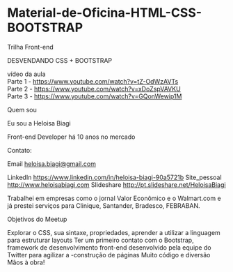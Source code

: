 # Material-de-Oficina-HTML-CSS-BOOTSTRAP

Trilha Front-end

DESVENDANDO CSS + BOOTSTRAP

vídeo da aula <br>
Parte 1 - https://www.youtube.com/watch?v=tZ-OdWzAVTs <br>
Parte 2 - https://www.youtube.com/watch?v=xDoZspVAVKU <br>
Parte 3 - https://www.youtube.com/watch?v=GQonWewip1M <br>

Quem sou

Eu sou a Heloisa Biagi

Front-end Developer há 10 anos no mercado

Contato:

Email heloisa.biagi@gmail.com

LinkedIn https://www.linkedin.com/in/heloisa-biagi-90a5721b
Site_pessoal http://www.heloisabiagi.com
Slideshare http://pt.slideshare.net/HeloisaBiagi

Trabalhei em empresas como o jornal Valor Econômico e o Walmart.com e já prestei serviços para Clinique, Santander, Bradesco, FEBRABAN.

Objetivos do Meetup

Explorar o CSS, sua sintaxe, propriedades, aprender a utilizar a linguagem para estruturar layouts
Ter um primeiro contato com o Bootstrap, framework de desenvolvimento front-end desenvolvido pela equipe do Twitter para agilizar a -construção de páginas
Muito código e diversão
Mãos à obra!
